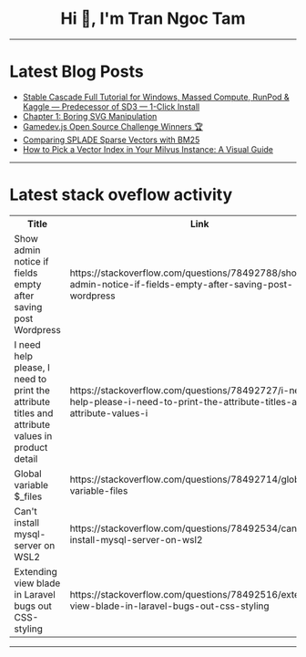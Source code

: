 <h1 align="center">Hi 👋, I'm Tran Ngoc Tam</h1>

---

# Latest Blog Posts 
<!-- BLOG-POST-LIST:START -->
- [Stable Cascade Full Tutorial for Windows, Massed Compute, RunPod &amp; Kaggle — Predecessor of SD3 — 1-Click Install](https://dev.to/furkangozukara/stable-cascade-full-tutorial-for-windows-massed-compute-runpod-kaggle-predecessor-of-sd3-1-click-install-2j1)
- [Chapter 1: Boring SVG Manipulation](https://dev.to/maxstalker/chapter-1-boring-svg-manipulation-4kod)
- [Gamedev.js Open Source Challenge Winners 🏆](https://dev.to/github/gamedevjs-open-source-challenge-winners-5076)
- [Comparing SPLADE Sparse Vectors with BM25](https://dev.to/zilliz/comparing-splade-sparse-vectors-with-bm25-4218)
- [How to Pick a Vector Index in Your Milvus Instance: A Visual Guide](https://dev.to/zilliz/how-to-pick-a-vector-index-in-your-milvus-instance-a-visual-guide-39kg)
<!-- BLOG-POST-LIST:END -->

---

# Latest stack oveflow activity
<table>
  <tr><th>Title</th><th>Link</th></tr>
  <!-- STACKOVERFLOW:START --><tr><td>Show admin notice if fields empty after saving post Wordpress</td><td>https://stackoverflow.com/questions/78492788/show-admin-notice-if-fields-empty-after-saving-post-wordpress</td></tr><tr><td>I need help please, I need to print the attribute titles and attribute values ​in product detail</td><td>https://stackoverflow.com/questions/78492727/i-need-help-please-i-need-to-print-the-attribute-titles-and-attribute-values-i</td></tr><tr><td>Global variable $_files</td><td>https://stackoverflow.com/questions/78492714/global-variable-files</td></tr><tr><td>Can&#39;t install mysql-server on WSL2</td><td>https://stackoverflow.com/questions/78492534/cant-install-mysql-server-on-wsl2</td></tr><tr><td>Extending view blade in Laravel bugs out CSS-styling</td><td>https://stackoverflow.com/questions/78492516/extending-view-blade-in-laravel-bugs-out-css-styling</td></tr><!-- STACKOVERFLOW:END -->
</table>

---


